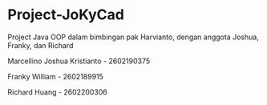 # Project-JoKyCad
Project Java OOP dalam bimbingan pak Harvianto, dengan anggota Joshua, Franky, dan Richard

Marcellino Joshua Kristianto - 2602190375

Franky William - 2602189915

Richard Huang - 2602200306

